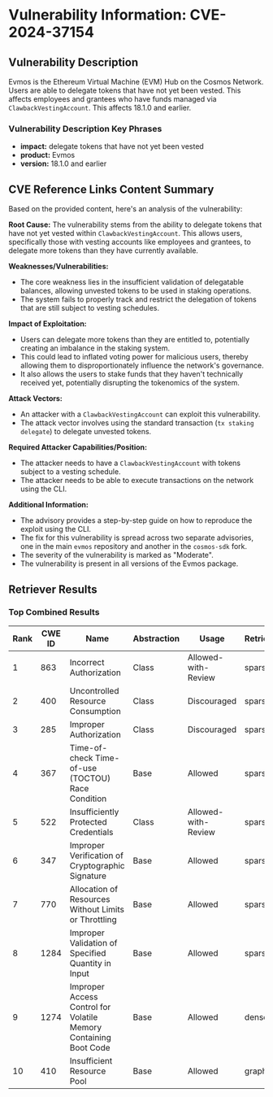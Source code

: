 # Vulnerability Information: CVE-2024-37154

## Vulnerability Description
Evmos is the Ethereum Virtual Machine (EVM) Hub on the Cosmos Network. Users are able to delegate tokens that have not yet been vested. This affects employees and grantees who have funds managed via `ClawbackVestingAccount`. This affects 18.1.0 and earlier.

### Vulnerability Description Key Phrases
- **impact:** delegate tokens that have not yet been vested
- **product:** Evmos
- **version:** 18.1.0 and earlier

## CVE Reference Links Content Summary
Based on the provided content, here's an analysis of the vulnerability:

**Root Cause:**
The vulnerability stems from the ability to delegate tokens that have not yet vested within `ClawbackVestingAccount`. This allows users, specifically those with vesting accounts like employees and grantees, to delegate more tokens than they have currently available.

**Weaknesses/Vulnerabilities:**
- The core weakness lies in the insufficient validation of delegatable balances, allowing unvested tokens to be used in staking operations.
- The system fails to properly track and restrict the delegation of tokens that are still subject to vesting schedules.

**Impact of Exploitation:**
- Users can delegate more tokens than they are entitled to, potentially creating an imbalance in the staking system.
- This could lead to inflated voting power for malicious users, thereby allowing them to disproportionately influence the network's governance.
- It also allows the users to stake funds that they haven't technically received yet, potentially disrupting the tokenomics of the system.

**Attack Vectors:**
- An attacker with a `ClawbackVestingAccount` can exploit this vulnerability.
- The attack vector involves using the standard transaction (`tx staking delegate`) to delegate unvested tokens.

**Required Attacker Capabilities/Position:**
- The attacker needs to have a `ClawbackVestingAccount` with tokens subject to a vesting schedule.
- The attacker needs to be able to execute transactions on the network using the CLI.

**Additional Information:**
- The advisory provides a step-by-step guide on how to reproduce the exploit using the CLI.
- The fix for this vulnerability is spread across two separate advisories, one in the main `evmos` repository and another in the `cosmos-sdk` fork.
- The severity of the vulnerability is marked as "Moderate".
- The vulnerability is present in all versions of the Evmos package.

## Retriever Results

### Top Combined Results

| Rank | CWE ID | Name | Abstraction | Usage  | Retrievers | Individual Scores |
|------|--------|------|-------------|-------|------------|-------------------|
| 1 | 863 | Incorrect Authorization | Class | Allowed-with-Review | sparse | 0.064 |
| 2 | 400 | Uncontrolled Resource Consumption | Class | Discouraged | sparse | 0.063 |
| 3 | 285 | Improper Authorization | Class | Discouraged | sparse | 0.063 |
| 4 | 367 | Time-of-check Time-of-use (TOCTOU) Race Condition | Base | Allowed | sparse | 0.062 |
| 5 | 522 | Insufficiently Protected Credentials | Class | Allowed-with-Review | sparse | 0.062 |
| 6 | 347 | Improper Verification of Cryptographic Signature | Base | Allowed | sparse | 0.062 |
| 7 | 770 | Allocation of Resources Without Limits or Throttling | Base | Allowed | sparse | 0.062 |
| 8 | 1284 | Improper Validation of Specified Quantity in Input | Base | Allowed | sparse | 0.062 |
| 9 | 1274 | Improper Access Control for Volatile Memory Containing Boot Code | Base | Allowed | dense | 0.323 |
| 10 | 410 | Insufficient Resource Pool | Base | Allowed | graph | 0.002 |

